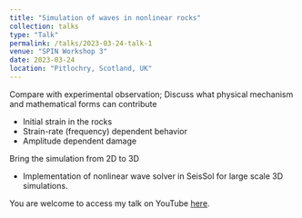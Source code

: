 ```yaml
---
title: "Simulation of waves in nonlinear rocks"
collection: talks
type: "Talk"
permalink: /talks/2023-03-24-talk-1
venue: "SPIN Workshop 3"
date: 2023-03-24
location: "Pitlochry, Scotland, UK"
---
```


Compare with experimental observation; Discuss what physical mechanism and mathematical forms can contribute 
* Initial strain in the rocks
* Strain-rate (frequency) dependent behavior
* Amplitude dependent damage

Bring the simulation from 2D to 3D
* Implementation of nonlinear wave solver in SeisSol for large scale 3D simulations.

You are welcome to access my talk on YouTube [here](https://www.youtube.com/watch?v=EooT_lGjlPA&list=PLPtuMAD7dea9LhWq5vfOwI_kwq7fnDlyL&index=5).
